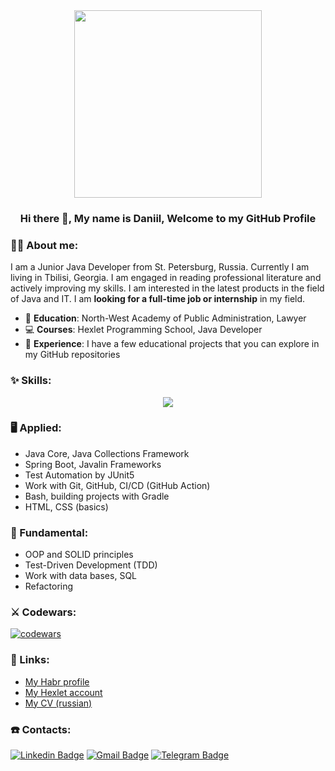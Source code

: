 <div id="header" align="center">
  <img src="https://media.giphy.com/media/v1.Y2lkPTc5MGI3NjExdzJuOXlvM25ldGVqejM1ajlvc21zb2YzcW1sMHlnanF5MmptYXl0ZSZlcD12MV9pbnRlcm5hbF9naWZfYnlfaWQmY3Q9Zw/qgQUggAC3Pfv687qPC/giphy.gif" width="300"/>
</div>

<h3 align="center"> Hi there 👋, My name is Daniil, Welcome to my GitHub Profile<br/> </h3> 

### 👨‍💻 About me:

I am a Junior Java Developer from St. Petersburg, Russia. Currently I am living in Tbilisi, Georgia. I am engaged in reading professional literature and actively improving my skills. I am interested in the latest products in the field of Java and IT. I am **looking for a full-time job or internship** in my field.

* 📝 **Education**: North-West Academy of Public Administration, Lawyer
* 💻 **Courses**: Hexlet Programming School, Java Developer
* 💼 **Experience**: I have a few educational projects that you can explore in my GitHub repositories

### ✨ Skills:

<p align="center">
  <a href="https://skillicons.dev">
    <img src="https://skillicons.dev/icons?i=java,spring,idea,gradle,git,github,postgres,hibernate,bash,docker,html,css,postman" />
  </a>
</p>

### 🖥 Applied:

* Java Core, Java Collections Framework
* Spring Boot, Javalin Frameworks
* Test Automation by JUnit5
* Work with Git, GitHub, CI/CD (GitHub Action)
* Bash, building projects with Gradle
* HTML, CSS (basics)

### 🏫 Fundamental:

* OOP and SOLID principles
* Test-Driven Development (TDD)
* Work with data bases, SQL
* Refactoring

### ⚔ Codewars:

[![codewars](https://www.codewars.com/users/DaniilDeFacto/badges/large)](https://www.codewars.com/users/DaniilDeFacto/badges/large)

### 📄 Links:

* [My Habr profile](https://career.habr.com/daniildefacto)
* [My Hexlet account](https://ru.hexlet.io/u/daniildefacto)
* [My CV (russian)](https://cv.hexlet.io/ru/resumes/3102)

### ☎️ Contacts:

[![Linkedin Badge](https://img.shields.io/badge/LinkedIn-0077B5?style=for-the-badge&logo=linkedin&logoColor=white)](https://www.linkedin.com/in/daniil-martynov-java-developer/) [![Gmail Badge](https://img.shields.io/badge/GMAIL-D14836?style=for-the-badge&logo=gmail&logoColor=white)](mailto:defactodaniil@gmail.com) [![Telegram Badge](https://img.shields.io/badge/Telegram-26A5E4.svg?style=for-the-badge&logo=Telegram&logoColor=white)](https://t.me/DaniilDeFacto)

  <div>
    <img src="https://komarev.com/ghpvc/?username=DaniilDeFacto&style=flat-square&color=blue" alt=""/>
  </div>

